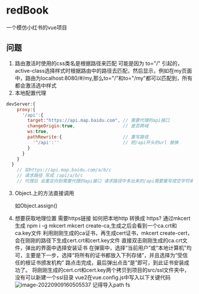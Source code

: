 # redBook
一个模仿小红书的vue项目
## 问题
1. 路由激活时使用的css类名是根据路径来匹配 可能是因为 to="/" 引起的，active-class选择样式时根据路由中的路径去匹配，然后显示，例如在my页面中，路由为localhost:8080/#/my,那么to="/”和to="/my"都可以匹配到，所有都会激活选中样式
2. 本地配置代理
```js
devServer:{
    proxy:{
      '/api':{
        target:"https://api.map.baidu.com", // 需要代理的api接口
        changeOrigin:true,   				// 是否跨域 
        ws:true,
        pathRewrite:{						// 重写路径
          '^/api':''						// 把/api开头的url 替换
        }
      }
    }
  }
	// 如https://api.map.baidu.com/a/b/c
	// 请求路径 写成 /api/a/b/c
	// 代理后 会重定向到需要代理的api接口 请求路径中多出来的/api需要重写成空字符串
```
3. Object.上的方法直接调用

   如Object.assign()
4. 想要获取地理位置 需要https链接
    如何把本地http 转换成 https?
    通过mkcert 生成
    npm i -g mkcert
    mkcert create-ca,生成之后会看到一个ca.crt和ca.key文件
    利用刚刚生成的ca证书，再生成cert证书，mkcert create-cert，会在刚刚的路径下生成cert.crt和cert.key文件
    直接双击刚刚生成的ca.crt文件，弹出的界面中选择安装证书
    在弹窗中，选择“当前用户”或“本地计算机”均可，主要是下一步，选择“将所有的证书都放入下列存储”，并且选择为“受信任的根证书颁发机构”
    路点击完成，最后弹出点击“是”即可，到此证书安装成功了。
    将刚刚生成的cert.crt和cert.key两个拷贝到项目的src/ssl文件夹中，没有可以新建一个ssl目录
    vue2在vue.config.js中写入以下关键代码
    ![image-20220909160505537](H:\html\practice\Mywebsite\redBook\image-20220909160505537.png)
    记得导入path fs